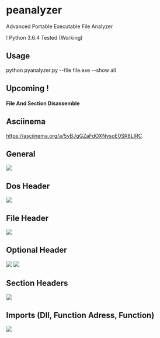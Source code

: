 # peanalyzer
Advanced Portable Executable File Analyzer

! Python 3.6.4 Tested (Working)

## Usage
  python pyanalyzer.py --file file.exe --show all
  
## Upcoming !
  #### File And Section Disassemble
 
## Asciinema
  https://asciinema.org/a/5yBJgGZaFdOXNvsoE0SR8LIRC

## General
  ![](https://i.imgur.com/HPhfMPP.jpg)
## Dos Header
  ![](https://i.imgur.com/lyaOuuX.jpg)
## File Header
  ![](https://i.imgur.com/t4MuTjk.jpg)
## Optional Header
  ![](https://i.imgur.com/z5Fq1AF.jpg)
  ![](https://i.imgur.com/fei0lbf.jpg)
## Section Headers
  ![](https://i.imgur.com/RA60iim.jpg)
## Imports (Dll, Function Adress, Function)
  ![](https://i.imgur.com/kPw1EmH.jpg)
